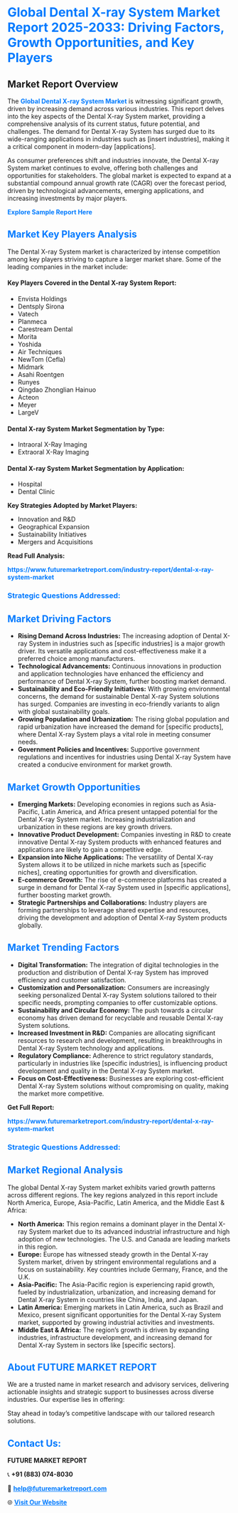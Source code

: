 <h1 style="color: #007BFF;">Global Dental X-ray System Market Report 2025-2033: Driving Factors, Growth Opportunities, and Key Players</h1>

<section id="overview">
<h2>Market Report Overview</h2>
<p>The <a href="https://www.futuremarketreport.com/industry-report/dental-x-ray-system-market" style="color: #007BFF; text-decoration: none;"><strong>Global Dental X-ray System Market</strong></a> is witnessing significant growth, driven by increasing demand across various industries. This report delves into the key aspects of the Dental X-ray System market, providing a comprehensive analysis of its current status, future potential, and challenges. The demand for Dental X-ray System has surged due to its wide-ranging applications in industries such as [insert industries], making it a critical component in modern-day [applications].</p>
<p>As consumer preferences shift and industries innovate, the Dental X-ray System market continues to evolve, offering both challenges and opportunities for stakeholders. The global market is expected to expand at a substantial compound annual growth rate (CAGR) over the forecast period, driven by technological advancements, emerging applications, and increasing investments by major players.</p>
</section>

<section id="overview">
<p><a href="https://www.futuremarketreport.com/request-sample/reportId=61052" style="color: #007BFF; text-decoration: none;"><strong>Explore Sample Report Here</strong></a></p>
</section>

<section id="key-players">
<h2 style="color: #007BFF;">Market Key Players Analysis</h2>
<p>The Dental X-ray System market is characterized by intense competition among key players striving to capture a larger market share. Some of the leading companies in the market include:</p>
<h4>Key Players Covered in the Dental X-ray System Report:</h4>
<ul><li>Envista Holdings</li><li>Dentsply Sirona</li><li>Vatech</li><li>Planmeca</li><li>Carestream Dental</li><li>Morita</li><li>Yoshida</li><li>Air Techniques</li><li>NewTom (Cefla)</li><li>Midmark</li><li>Asahi Roentgen</li><li>Runyes</li><li>Qingdao Zhonglian Hainuo</li><li>Acteon</li><li>Meyer</li><li>LargeV</li></ul>
<h4>Dental X-ray System Market Segmentation by Type:</h4>
<ul><li>Intraoral X-Ray Imaging</li><li>Extraoral X-Ray Imaging</li></ul>

<h4>Dental X-ray System Market Segmentation by Application:</h4>
<ul><li>Hospital</li><li>Dental Clinic</li></ul>
<p><strong>Key Strategies Adopted by Market Players:</strong></p>
<ul>
<li>Innovation and R&D</li>
<li>Geographical Expansion</li>
<li>Sustainability Initiatives</li>
<li>Mergers and Acquisitions</li>
</ul>
</section>

<section>
<p><strong>Read Full Analysis: </strong></p><a href="https://www.futuremarketreport.com/industry-report/dental-x-ray-system-market" style="color: #007BFF; text-decoration: none;"><strong>https://www.futuremarketreport.com/industry-report/dental-x-ray-system-market</strong></a>
<h3 style="color: #007BFF;">Strategic Questions Addressed:</h3>
</section>

<section id="driving-factors">
<h2 style="color: #007BFF;">Market Driving Factors</h2>
<ul>
<li><strong>Rising Demand Across Industries:</strong> The increasing adoption of Dental X-ray System in industries such as [specific industries] is a major growth driver. Its versatile applications and cost-effectiveness make it a preferred choice among manufacturers.</li>
<li><strong>Technological Advancements:</strong> Continuous innovations in production and application technologies have enhanced the efficiency and performance of Dental X-ray System, further boosting market demand.</li>
<li><strong>Sustainability and Eco-Friendly Initiatives:</strong> With growing environmental concerns, the demand for sustainable Dental X-ray System solutions has surged. Companies are investing in eco-friendly variants to align with global sustainability goals.</li>
<li><strong>Growing Population and Urbanization:</strong> The rising global population and rapid urbanization have increased the demand for [specific products], where Dental X-ray System plays a vital role in meeting consumer needs.</li>
<li><strong>Government Policies and Incentives:</strong> Supportive government regulations and incentives for industries using Dental X-ray System have created a conducive environment for market growth.</li>
</ul>
</section>

<section id="growth-opportunities">
<h2 style="color: #007BFF;">Market Growth Opportunities</h2>
<ul>
<li><strong>Emerging Markets:</strong> Developing economies in regions such as Asia-Pacific, Latin America, and Africa present untapped potential for the Dental X-ray System market. Increasing industrialization and urbanization in these regions are key growth drivers.</li>
<li><strong>Innovative Product Development:</strong> Companies investing in R&D to create innovative Dental X-ray System products with enhanced features and applications are likely to gain a competitive edge.</li>
<li><strong>Expansion into Niche Applications:</strong> The versatility of Dental X-ray System allows it to be utilized in niche markets such as [specific niches], creating opportunities for growth and diversification.</li>
<li><strong>E-commerce Growth:</strong> The rise of e-commerce platforms has created a surge in demand for Dental X-ray System used in [specific applications], further boosting market growth.</li>
<li><strong>Strategic Partnerships and Collaborations:</strong> Industry players are forming partnerships to leverage shared expertise and resources, driving the development and adoption of Dental X-ray System products globally.</li>
</ul>
</section>

<section id="trending-factors">
<h2 style="color: #007BFF;">Market Trending Factors</h2>
<ul>
<li><strong>Digital Transformation:</strong> The integration of digital technologies in the production and distribution of Dental X-ray System has improved efficiency and customer satisfaction.</li>
<li><strong>Customization and Personalization:</strong> Consumers are increasingly seeking personalized Dental X-ray System solutions tailored to their specific needs, prompting companies to offer customizable options.</li>
<li><strong>Sustainability and Circular Economy:</strong> The push towards a circular economy has driven demand for recyclable and reusable Dental X-ray System solutions.</li>
<li><strong>Increased Investment in R&D:</strong> Companies are allocating significant resources to research and development, resulting in breakthroughs in Dental X-ray System technology and applications.</li>
<li><strong>Regulatory Compliance:</strong> Adherence to strict regulatory standards, particularly in industries like [specific industries], is influencing product development and quality in the Dental X-ray System market.</li>
<li><strong>Focus on Cost-Effectiveness:</strong> Businesses are exploring cost-efficient Dental X-ray System solutions without compromising on quality, making the market more competitive.</li>
</ul>
</section>

<section>
<p><strong>Get Full Report: </strong></p><a href="https://www.futuremarketreport.com/industry-report/dental-x-ray-system-market" style="color: #007BFF; text-decoration: none;"><strong>https://www.futuremarketreport.com/industry-report/dental-x-ray-system-market</strong></a>
<h3 style="color: #007BFF;">Strategic Questions Addressed:</h3>
</section>


<section id="regional-analysis">
<h2 style="color: #007BFF;">Market Regional Analysis</h2>
<p>The global Dental X-ray System market exhibits varied growth patterns across different regions. The key regions analyzed in this report include North America, Europe, Asia-Pacific, Latin America, and the Middle East & Africa:</p>
<ul>
<li><strong>North America:</strong> This region remains a dominant player in the Dental X-ray System market due to its advanced industrial infrastructure and high adoption of new technologies. The U.S. and Canada are leading markets in this region.</li>
<li><strong>Europe:</strong> Europe has witnessed steady growth in the Dental X-ray System market, driven by stringent environmental regulations and a focus on sustainability. Key countries include Germany, France, and the U.K.</li>
<li><strong>Asia-Pacific:</strong> The Asia-Pacific region is experiencing rapid growth, fueled by industrialization, urbanization, and increasing demand for Dental X-ray System in countries like China, India, and Japan.</li>
<li><strong>Latin America:</strong> Emerging markets in Latin America, such as Brazil and Mexico, present significant opportunities for the Dental X-ray System market, supported by growing industrial activities and investments.</li>
<li><strong>Middle East & Africa:</strong> The region’s growth is driven by expanding industries, infrastructure development, and increasing demand for Dental X-ray System in sectors like [specific sectors].</li>
</ul>
</section>

<footer>
<h2 style="color: #007BFF;">About FUTURE MARKET REPORT</h2>
<p>We are a trusted name in market research and advisory services, delivering actionable insights and strategic support to businesses across diverse industries. Our expertise lies in offering:</p>

<p>Stay ahead in today’s competitive landscape with our tailored research solutions.</p>

<h2 style="color: #007BFF;">Contact Us:</h2>
<p><strong>FUTURE MARKET REPORT</strong></p>
<p>📞 <strong>+91 (883) 074-8030</strong></p>
<p>📧 <strong><a href="mailto:help@futuremarketreport.com" style="color: #007BFF;">help@futuremarketreport.com</a></strong></p>
<p>🌐 <strong><a href="https://www.futuremarketreport.com/" style="color: #007BFF;">Visit Our Website</a></strong></p>
</footer>